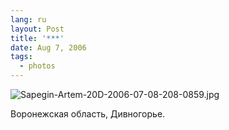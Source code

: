 ```yaml
---
lang: ru
layout: Post
title: '***'
date: Aug 7, 2006
tags:
  - photos
---
```


![Sapegin-Artem-20D-2006-07-08-208-0859.jpg](photo://723)

Воронежская область, Дивногорье.
